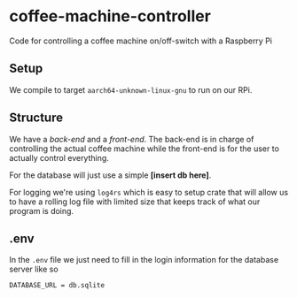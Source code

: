# coffee-machine-controller
Code for controlling a coffee machine on/off-switch with a Raspberry Pi

## Setup
We compile to target `aarch64-unknown-linux-gnu` to run on our RPi.

## Structure
We have a *back-end* and a *front-end*. The back-end is in charge of controlling the actual coffee machine while the front-end is for the user to actually control everything.

For the database will just use a simple **[insert db here]**.

For logging we're using `log4rs` which is easy to setup crate that will allow us to have a rolling log file with limited size that keeps track of what our program is doing.

## .env
In the `.env` file we just need to fill in the login information for the database server like so

```
DATABASE_URL = db.sqlite
```
